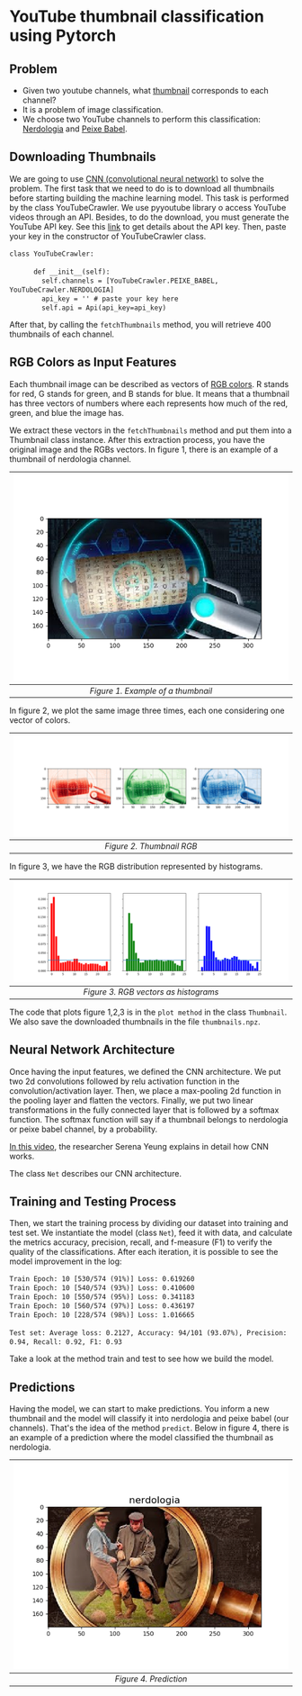 # YouTube thumbnail classification using Pytorch

## Problem
- Given two youtube channels, what [thumbnail](https://www.quora.com/What-is-a-YouTube-thumbnail) corresponds to each channel?
- It is a problem of image classification. 
- We choose two YouTube channels to perform this classification: [Nerdologia](https://www.youtube.com/user/nerdologia) and [Peixe Babel](https://www.youtube.com/user/CanalPeixeBabel).


## Downloading Thumbnails 
We are going to use [CNN (convolutional neural network)](https://en.wikipedia.org/wiki/Convolutional_neural_network) to solve the problem.
The first task that we need to do is to download all thumbnails before starting building the machine learning model.
This task is performed by the class YouTubeCrawler. We use pyyoutube library o access YouTube videos through an API.
Besides, to do the download, you must generate the YouTube API key. See this [link](https://console.developers.google.com/apis/credentials) to get details about the API key.
Then, paste your key in the constructor of YouTubeCrawler class.
````
class YouTubeCrawler:

      def __init__(self):
        self.channels = [YouTubeCrawler.PEIXE_BABEL, YouTubeCrawler.NERDOLOGIA]
        api_key = '' # paste your key here
        self.api = Api(api_key=api_key)

````

After that,  by calling the `fetchThumbnails` method, you will retrieve 400 thumbnails of each channel.

## RGB Colors as Input Features

Each thumbnail image can be described as vectors of [RGB colors](https://en.wikipedia.org/wiki/RGB_color_model).
R stands for red, G stands for green, and B stands for blue.
It means that a thumbnail has three vectors of numbers where each represents how much of the red, green, and blue the image has. 

We extract these vectors in the `fetchThumbnails` method and put them into a Thumbnail class instance. 
After this extraction process, you have the original image and the RGBs vectors.
In figure 1, there is an example of a thumbnail of nerdologia channel. 



| ![Example of Nerdologia Thumbnail](./fig/nerdologia_original.png) | 
|:--:| 
| *Figure 1. Example of a thumbnail* |
 



In figure 2, we plot the same image three times, each one considering one vector of colors.

| ![Example of Nerdologia Thumbnail RGB](./fig/nerdologia_rgb.png) | 
|:--:| 
| *Figure 2. Thumbnail RGB* |

In figure 3, we have the RGB distribution represented by histograms.


| ![Example of Nerdologia Thumbnail RGB](./fig/nerdologia_rgb_hist.png) | 
|:--:| 
| *Figure 3. RGB vectors as histograms* |

The code that plots figure 1,2,3 is in the `plot method` in the class `Thumbnail`.
We also save the downloaded thumbnails in the file `thumbnails.npz`.

## Neural Network Architecture

Once having the input features, we defined the CNN architecture.
We put two 2d convolutions followed by relu activation function in the convolution/activation layer.
Then, we place a max-pooling 2d function in the pooling layer and flatten the vectors.
Finally, we put two linear transformations in the fully connected layer that is followed by a softmax function.
The softmax function will say if a thumbnail belongs to nerdologia or peixe babel channel, by a probability.

[In this video](https://www.youtube.com/watch?v=bNb2fEVKeEo), the researcher Serena Yeung explains in detail how CNN works.

The class `Net` describes our CNN architecture.

## Training and Testing Process

Then, we start the training process by dividing our dataset into training and test set. 
We instantiate the model (class `Net`), feed it with data, and calculate the metrics accuracy, precision, recall, and f-measure (F1) to verify the quality of the classifications.
After each iteration, it is possible to see the model improvement in the log:

`````
Train Epoch: 10 [530/574 (91%)]	Loss: 0.619260
Train Epoch: 10 [540/574 (93%)]	Loss: 0.410600
Train Epoch: 10 [550/574 (95%)]	Loss: 0.341183
Train Epoch: 10 [560/574 (97%)]	Loss: 0.436197
Train Epoch: 10 [228/574 (98%)]	Loss: 1.016665

Test set: Average loss: 0.2127, Accuracy: 94/101 (93.07%), Precision: 0.94, Recall: 0.92, F1: 0.93 
`````

Take a look at the method train and test to see how we build the model.

## Predictions

Having the model, we can start to make predictions. You inform a new thumbnail and the model will classify it into nerdologia and peixe babel (our channels).
That's the idea of the method `predict`. 
Below in figure 4, there is an example of a prediction where the model classified the thumbnail as nerdologia.

| ![Example of Prediction](./fig/prediction.png) | 
|:--:| 
| *Figure 4. Prediction* |





